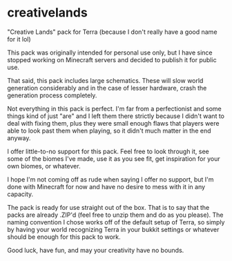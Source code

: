 # creativelands
"Creative Lands" pack for Terra
(because I don't really have a good name for it lol)

This pack was originally intended for personal use only, but I have since stopped working on Minecraft servers and decided to publish it for public use.

That said, this pack includes large schematics. These will slow world generation considerably and in the case of lesser hardware, crash the generation process completely.

Not everything in this pack is perfect. I'm far from a perfectionist and some things kind of just "are" and I left them there strictly because I didn't want to deal with fixing them, plus they were small enough flaws that players were able to look past them when playing, so it didn't much matter in the end anyway.

I offer little-to-no support for this pack. Feel free to look through it, see some of the biomes I've made, use it as you see fit, get inspiration for your own biomes, or whatever.

I hope I'm not coming off as rude when saying I offer no support, but I'm done with Minecraft for now and have no desire to mess with it in any capacity.

The pack is ready for use straight out of the box. That is to say that the packs are already .ZIP'd (feel free to unzip them and do as you please). The naming convention I chose works off of the default setup of Terra, so simply by having your world recognizing Terra in your bukkit settings or whatever should be enough for this pack to work.

Good luck, have fun, and may your creativity have no bounds.
